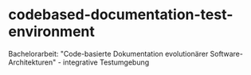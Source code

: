 # codebased-documentation-test-environment
Bachelorarbeit: "Code-basierte Dokumentation evolutionärer Software-Architekturen" - integrative Testumgebung
